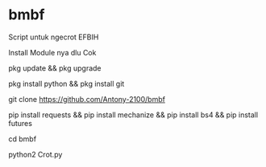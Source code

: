 # bmbf
Script untuk ngecrot EFBIH

Install Module nya dlu Cok


pkg update && pkg upgrade

pkg install python && pkg install git

git clone https://github.com/Antony-2100/bmbf

pip install requests && pip install mechanize && pip install bs4 && pip install futures 

cd bmbf

python2 Crot.py
